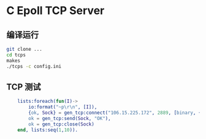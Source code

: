 # C Epoll TCP Server

## 编译运行
```sh
git clone ...
cd tcps
makes
./tcps -c config.ini
```
## TCP 测试
```erlang
    lists:foreach(fun(I)->
        io:format("~p\r\n", [I]),
        {ok, Sock} = gen_tcp:connect("106.15.225.172", 2889, [binary, {packet, 0}]),
        ok = gen_tcp:send(Sock, "OK"),
        ok = gen_tcp:close(Sock)
    end, lists:seq(1,10)).
```